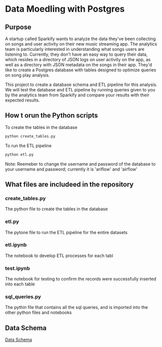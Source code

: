 # Data Moedling with Postgres

## Purpose 
A startup called Sparkify wants to analyze the data they've been collecting on songs and user activity on their new music streaming app. The analytics team is particularly interested in understanding what songs users are listening to. Currently, they don't have an easy way to query their data, which resides in a directory of JSON logs on user activity on the app, as well as a directory with JSON metadata on the songs in their app. They'd like to create a Postgres database with tables designed to optimize queries on song play analysis.

This project to create a database schema and ETL pipeline for this analysis. We will test the database and ETL pipeline by running queries given to you by the analytics team from Sparkify and compare your results with their expected results.

## How t orun the Python scripts
To create the tables in the database 
```bash
python create_tables.py
```

To  run the ETL pipeline 
```bash
python etl.py
```

Note: Reemeber to change the username and password of the database to your username and password; currently it is 'ariflow' and 'airflow'

## What files are includeed in the repository
### create_tables.py 
The python file to create the tables in the database 

### etl.py
The pytone file to run the ETL pipeline for the entire datasets 

### etl.ipynb
The notebook to develop ETL processes for each tabl

### test.ipynb
The notebook for testing to confirm the records were successfully inserted into each table

### sql_queries.py
The pythin file that contains all the sql queries, and is imported into the other python files and notebooks

## Data Schema

[Data Schema](schema.png)